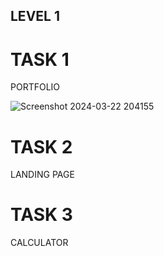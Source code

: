 ## LEVEL 1

# TASK 1

PORTFOLIO

![Screenshot 2024-03-22 204155](https://github.com/Keerthika-12345678/CODSOFT/assets/144042984/2c015382-81ff-429d-813c-387e36ddee48)

# TASK 2

LANDING PAGE



# TASK 3

CALCULATOR




